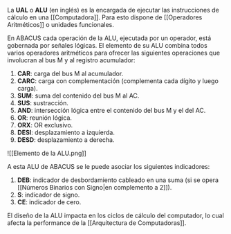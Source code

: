 La **UAL** o **ALU** (en inglés) es la encargada de ejecutar las instrucciones de cálculo en una [[Computadora]]. Para esto dispone de [[Operadores Aritméticos]] o unidades funcionales.

En ABACUS cada operación de la ALU, ejecutada por un operador, está gobernada por señales lógicas. El elemento de su ALU combina todos varios operadores aritméticos para ofrecer las siguientes operaciones que involucran al bus M y al registro acumulador:

1. **CAR**: carga del bus M al acumulador.
2. **CARC**: carga con complementación (complementa cada dígito y luego carga).
3. **SUM**: suma del contenido del bus M al AC.
4. **SUS**: sustracción.
5. **AND**: intersección lógica entre el contenido del bus M y el del AC.
6. **OR**: reunión lógica.
7. **ORX**: OR exclusivo.
8. **DESI**: desplazamiento a izquierda.
9. **DESD**: desplazamiento a derecha.

![[Elemento de la ALU.png]]

A esta ALU de ABACUS se le puede asociar los siguientes indicadores:

1. **DEB**: indicador de desbordamiento cableado en una suma (si se opera [[Números Binarios con Signo|en complemento a 2]]).
2. **S**: indicador de signo.
3. **CE**: indicador de cero.

El diseño de la ALU impacta en los ciclos de cálculo del computador, lo cual afecta la performance de la [[Arquitectura de Computadoras]].
